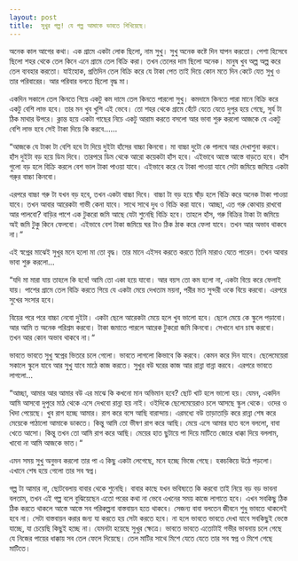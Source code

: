 ```yaml
---
layout: post
title:  সুখুর গল্প! যে গল্প আমাকে ভাবতে শিখিয়েছে।  
---
```


অনেক কাল আগের কথা। এক গ্রামে একটা লোক ছিলো, নাম সুখু। সুখু অনেক কষ্টে দিন যাপন করতো। পেশা হিসেবে ছিলো শহর থেকে তেল কিনে এনে গ্রামে তেল বিক্রি করা। তখন তেলের দাম ছিলো অনেক। মানুষ খুব অল্প অল্প করে তেল ব্যবহার করতো। যাইহোক, প্রতিদিন তেল বিক্রি করে যে টাকা পেত তাই দিয়ে কোন মতে দিন কেটে যেত সুখু ও তার পরিবারের। আর পরিবার বলতে ছিলো বৃদ্ধ মা। 

একদিন সকালে তেল কিনতে গিয়ে একটু কম দামে তেল কিনতে পারলো সুখু। কমদামে কিনতে পারা মানে বিক্রি করে একটু বেশি লাভ হবে। তার মন খুব খুশি এই ভেবে। তো শহর থেকে গ্রামে হেঁটে যেতে যেতে দুপুর হয়ে গেছে, সুর্য টা ঠিক মাথার উপরে। ক্লান্ত হয়ে একটা গাছের নিচে একটু আরাম করতে বসলো আর ভাবা শুরু করলো আজকে যে একটু বেশি লাভ হবে সেই টাকা দিয়ে কি করবে……

“আজকে যে টাকা টা বেশি হবে টা দিয়ে দুইটা হাঁসের বাচ্চা কিনবো। মা বাচ্চা দুটো কে পালবে আর দেখাশুনা করবে। হাঁস দুইটা বড় হয়ে ডিম দিবে। তারপরে ডিম থেকে আরো কয়েকটা হাঁস হবে। এইভাবে আস্তে আস্তে বাড়তে হবে। হাঁস গুলো বড় হলে বিক্রি করলে বেশ ভাল টাকা পাওয়া যাবে। এইভাবে করে যে টাকা পাওয়া যাবে সেটা জমিয়ে জমিয়ে একটা গরু্র বাচ্চা কিনবো।

এরপরে বাচ্চা গরু টা যখন বড় হবে, তখন একটা বাচ্চা দিবে। বাচ্চা টা বড় হয়ে ষাঁড় হলে বিক্রি করে অনেক টাকা পাওয়া যাবে। তখন আবার আরেকটা গাভী কেনা যাবে। সাথে সাথে দুধ ও বিক্রি করা যাবে।
আচ্ছা, এত গরু কোথায় রাখবো আর পালবো? বাড়ির পাশে এক টুকরো জমি আছে যেটা শুনেছি বিক্রি হবে। তাহলে হাঁস, গরু বিক্রির টাকা টা জমিয়ে অই জমি টুকু কিনে ফেলবো। এইভাবে বেশ টাকা জমিয়ে ঘর টাও ঠিক ঠাক করে ফেলা যাবে। তখন আর অভাব থাকবে না।“

এই স্বপ্নের মাঝেই সুখুর মনে হলো মা তো বৃদ্ধ। তার মানে এইসব করতে করতে তিনি মারাও যেতে পারেন। তখন আবার ভাবা শুরু করলো…

“যদি মা মারা যায় তাহলে কি হবে! আমি তো একা হয়ে যাবো। আর বয়স তো কম হলো না, একটা বিয়ে করে ফেলাই যায়। পাশের গ্রামে তেল বিক্রি করতে গিয়ে যে একটা মেয়ে দেখতাম ময়না, পরীর মত সুন্দরী ওকে বিয়ে করবো। এরপরে সুখের সংসার হবে।

বিয়ের পরে পরে বাচ্চা নেবো দুইটা। একটা ছেলে আরেকটা মেয়ে হলে খুব ভালো হবে। ছেলে মেয়ে কে স্কুলে পড়াবো। আর আমি ত অনেক পরিশ্রম করবো। টাকা জমাতে পারলে আরেক টুকরো জমি কিনবো। সেখানে ধান চাষ করবো। তখন আর কোন অভাব থাকবে না।“

ভাবতে ভাবতে সুখু স্বপ্নের ভিতরে চলে গেলো। ভাবতে লাগলো কিভাবে কি করবে। কেমন করে দিন যাবে। ছেলেমেয়েরা সকালে স্কুলে যাবে আর সুখু যাবে মাঠে কাজ করতে। সুখুর বউ ঘরের কাজ আর রান্না বান্না করবে। এরপরে ভাবতে লাগলো…

“আচ্ছা, আমার আর আমার বউ এর মাঝে কি কখনো মান অভিমান হবে? ছোট খাট হলে ভালো হয়। যেমন, একদিন আমি আসবো দুপুরে মাঠ থেকে এসে দেখবো রান্না হয় নাই। ওইদিকে ছেলেমেয়েরাও চলে আসছে স্কুল থেকে। ওদের ও খিদা পেয়েছে। খুব রাগ হচ্ছে আমার। রাগ করে বসে আছি বারান্দায়। এরমধ্যে বউ তাড়াতাড়ি করে রান্না শেষ করে মেয়েকে পাঠালো আমাকে ডাকতে। কিন্তু আমি তো ভীষণ রাগ করে আছি। 
মেয়ে এসে আমার হাত বলে বললো, বাবা খেতে আসো। কিন্তু তখন তো আমি রাগ করে আছি। মেয়ের হাত ছুটায়ে পা দিয়ে মাটিতে জোরে ধাক্কা দিয়ে বললাম, খাবো না আমি আজকে ভাত।“

এমন সময় সুখু অনুভব করলো তার পা এ কিছু একটা লেগেছে, মনে হচ্ছে ভিজে গেছে। হকচকিয়ে উঠে পড়লো। এখানে শেষ হয়ে গেলো তার সব স্বপ্ন। 

গল্প টা আমার না, ছোটবেলায় বাবার থেকে শুনেছি। বাবার কাছে যখন ভবিষ্যতে কি করবো তাই নিয়ে বড় বড় ভাবনা বলতাম, তখন এই গল্প বলে বুঝিয়েছেন এতো পরের কথা না ভেবে এখনের সময় কাজে লাগাতে হবে। এখন সবকিছু ঠিক ঠিক করতে থাকলে আস্তে আস্তে সব পরিকল্পনা বাস্তবায়ন হতে থাকবে। সেজন্য বাবা বলতেন জীবনে শুধু ভাবতে থাকলেই হবে না। সেটা বাস্তবায়ন করার জন্য যা করতে হয় সেটা করতে হবে। না হলে ভাবতে ভাবতে দেখা যাবে সবকিছুই ভেস্তে যাচ্ছে, যা চেয়েছি কিছুই হচ্ছে না। যেমনটা হয়েছে সুখুর ক্ষেত্রে। ভাবতে ভাবতে এতোটাই গভীর ভাবনায় চলে গেছে যে নিজের পায়ের ধাক্কায় সব তেল ফেলে দিয়েছে। তেল মাটির সাথে মিশে যেতে যেতে তার সব স্বপ্ন ও মিশে গেছে মাটিতে। 

